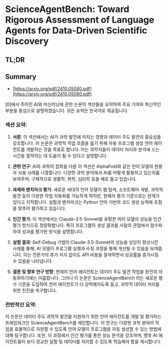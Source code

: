 # ScienceAgentBench: Toward Rigorous Assessment of Language Agents for Data-Driven Scientific Discovery
## TL;DR
## Summary
- [https://arxiv.org/pdf/2410.05080.pdf](https://arxiv.org/pdf/2410.05080.pdf)

[0]에서 주어진 AI와 머신러닝에 관한 논문의 섹션들을 요약하여 주요 기여와 혁신적인 부분을 중심으로 설명하겠습니다. 모든 요약은 한국어로 제공됩니다.

### 섹션 요약:

1. **서론**:
   이 섹션에서는 AI가 과학 발전에 미치는 영향과 데이터 주도 발견의 중요성을 강조합니다. 이 논문은 과학적 작업 흐름을 돕기 위해 자동 프로그램 생성 언어 에이전트를 개발하는 것을 목표로 합니다. 이는 과학자들이 데이터 처리와 분석에 드는 시간을 절약하는 데 도움이 될 수 있다고 설명합니다.

2. **관련 연구**:
   AI와 과학의 접목을 다룬 이 섹션은 AlphaFold와 같은 언어 모델의 현황과 사용 사례를 나열합니다. 다양한 과학 분야에서 AI를 어떻게 활용하고 있는지를 보여주며, 구체적으로 생물학, 화학, 심리학 등을 예로 들고 있습니다.

3. **과제와 벤치마크 평가**:
   새로운 세대의 언어 모델이 웹 탐색, 소프트웨어 개발, 과학적 발견 등의 다양한 작업 자동화를 가능하게 하지만, 현재의 평가 기준으로는 한계가 있다고 지적합니다. 실험과 벤치마크는 Python 언어 기반의 코드 생성 능력에 초점을 맞추어 평가하고 있습니다.

4. **인간 평가**:
   이 섹션에서는 Claude-3.5-Sonnet을 포함한 여러 모델의 성능을 인간 평가 방식으로 정량화합니다. 특히 프로그램의 생성 결과를 사람의 관점에서 점수화하여 성과를 평가한 방식을 설명합니다.

5. **실험 결과**:
   Self-Debug 기법이 Claude-3.5-Sonnet의 성능을 상당히 향상시킨 사례를 통해, AI 모델이 프로그램 실행과 수정 과정을 통해 개선될 수 있음을 보여줍니다. 이는 전문가의 추가 지식 없이도 API 비용을 절약하면서 성공률을 증가시킬 수 있음을 나타냅니다.

6. **결론 및 향후 연구 방향**:
   현재의 언어 에이전트는 데이터 주도 발견 작업을 완전히 자동화하기에는 미흡합니다. 그러나 이 논문은 ScienceAgentBench 라는 새로운 평가 기준을 도입하여 언어 에이전트가 더 강력해지도록 돕고, 과학적 데이터 처리를 위한 진전을 촉구합니다.

### 전반적인 요약:

이 논문은 데이터 주도 과학적 발견을 지원하기 위한 언어 에이전트를 개발 및 평가하는 프레임워크인 ScienceAgentBench를 제안합니다. 이 연구는 다양한 과학 분야의 작업을 효율적으로 지원할 수 있도록 언어 모델이 프로그램을 자동 생성할 수 있는 방법에 대해 탐구합니다. 또한, 이 과정에서 인간 평가를 통한 성능 분석을 강조하며, 향후 AI 에이전트들이 보다 정교한 실험 및 데이터를 처리할 수 있도록 학습해야 함을 제시합니다.
